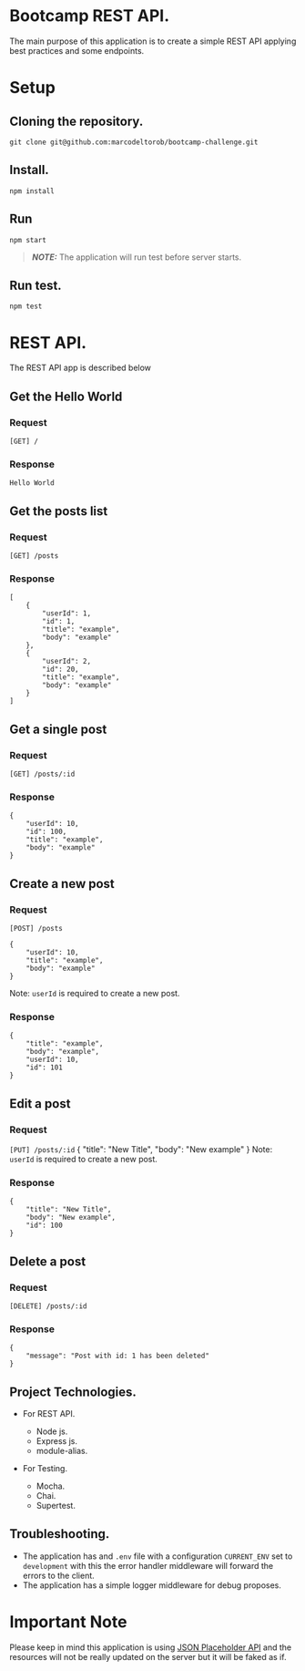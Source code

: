 # Bootcamp REST API.

The main purpose of this application is to create a simple REST API applying best practices and some endpoints.


# Setup

## Cloning the repository.
    git clone git@github.com:marcodeltorob/bootcamp-challenge.git

## Install.
    npm install

## Run
    npm start

> **_NOTE:_**  The application will run test before server starts.

## Run test.
    npm test


# REST API.

The REST API app is described below

## Get the Hello World
### Request
`[GET] /`
### Response
    Hello World

## Get the posts list
### Request
`[GET] /posts`
### Response
    [
        {
            "userId": 1,
            "id": 1,
            "title": "example",
            "body": "example"
        },
        {
            "userId": 2,
            "id": 20,
            "title": "example",
            "body": "example"
        }
    ]

## Get a single post
### Request
`[GET] /posts/:id`
### Response
    {
        "userId": 10,
        "id": 100,
        "title": "example",
        "body": "example"
    }

## Create a new post
### Request
`[POST] /posts`

    {
        "userId": 10,
        "title": "example",
        "body": "example"
    }
Note: `userId` is required to create a new post.
### Response
    {
        "title": "example",
        "body": "example",
        "userId": 10,
        "id": 101
    }

## Edit a post
### Request
`[PUT] /posts/:id`
    {
        "title": "New Title",
        "body": "New example"
    }
Note: `userId` is required to create a new post.
### Response
    {
        "title": "New Title",
        "body": "New example",
        "id": 100
    }

## Delete a post
### Request
`[DELETE] /posts/:id`
### Response
    {
        "message": "Post with id: 1 has been deleted"
    }

## Project Technologies.
- For REST API.
    * Node js.
    * Express js.
    * module-alias.

- For Testing.
    * Mocha.
    * Chai.
    * Supertest.

## Troubleshooting.

- The application has and `.env` file with a configuration `CURRENT_ENV` set to `development` with this the error handler middleware will forward the errors to the client.
- The application has a simple logger middleware for debug proposes.

# Important Note
Please keep in mind this application is using [JSON Placeholder API](https://jsonplaceholder.typicode.com/) and the resources will not be really updated on the server but it will be faked as if.